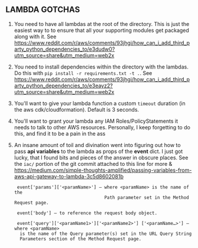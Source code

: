 ## LAMBDA GOTCHAS

1. You need to have all lambdas at the root of the directory.
   This is just the easiest way to to ensure that all your supporting modules get packaged along with it.
   See https://www.reddit.com/r/aws/comments/93jhgi/how_can_i_add_third_party_python_dependencies_to/e3dudw0?utm_source=share&utm_medium=web2x

2. You need to install dependencies within the directory with the lambdas.
   Do this with `pip install -r requirements.txt -t .`.
   See https://www.reddit.com/r/aws/comments/93jhgi/how_can_i_add_third_party_python_dependencies_to/e3eayz2?utm_source=share&utm_medium=web2x

3. You'll want to give your lambda function a custom `timeout` duration (in the aws cdk/cloudformation).
   Default is 3 seconds.

4. You'll want to grant your lambda any IAM Roles/PolicyStatements it needs to talk to other AWS resources.
   Personally, I keep forgetting to do this, and find it to be a pain in the ass

5. An insane amount of toil and divination went into figuring out how to pass
   **api variables** to the lambda as props of the **event** dict.
   I just got lucky, that I found bits and pieces of the answer in obscure places.
   See the `iac/` portion of the git commit attached to this line for more &
   https://medium.com/simple-thoughts-amplified/passing-variables-from-aws-api-gateway-to-lambda-3c5d8602081b

   ```
    event['params']['<paramName>'] — where <paramName> is the name of the
                                     Path parameter set in the Method Request page.

    event['body'] — to reference the request body object.

    event['query']['<paramName1>']['<paramName2>'] ['<paramName…>'] — where <paramName>
     is the name of the Query parameter(s) set in the URL Query String
     Parameters section of the Method Request page.
   ```

